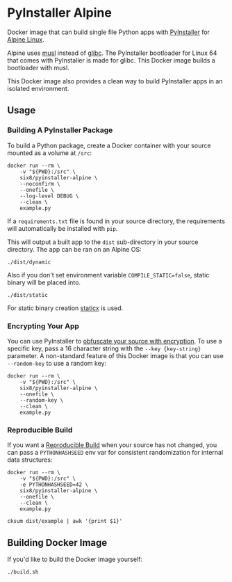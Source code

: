 PyInstaller Alpine
==================

Docker image that can build single file Python apps with
[PyInstaller](http://pyinstaller.readthedocs.io/) for
[Alpine Linux](http://www.alpinelinux.org/).

Alpine uses [musl](https://www.musl-libc.org/) instead of
[glibc](https://www.gnu.org/software/libc/). The PyInstaller bootloader for
Linux 64 that comes with PyInstaller is made for glibc. This Docker image
builds a bootloader with musl.

This Docker image also provides a clean way to build PyInstaller apps in
an isolated environment.

Usage
-----

### Building A PyInstaller Package

To build a Python package, create a Docker container with your source
mounted as a volume at `/src`:

    docker run --rm \
        -v "${PWD}:/src" \
        six8/pyinstaller-alpine \
        --noconfirm \
        --onefile \
        --log-level DEBUG \
        --clean \
        example.py

If a `requirements.txt` file is found in your source directory, the
requirements will automatically be installed with `pip`.

This will output a built app to the `dist` sub-directory in your source
directory. The app can be ran on an Alpine OS:

    ./dist/dynamic

Also if you don't set environment variable `COMPILE_STATIC=false`, static binary
will be placed into.

    ./dist/static

For static binary creation [staticx](https://github.com/JonathonReinhart/staticx/) is used.

### Encrypting Your App

You can use PyInstaller to
[obfuscate your source with encryption](https://pythonhosted.org/PyInstaller/usage.html#encrypting-python-bytecode).
To use a specific key, pass a 16 character string with the `--key {key-string}`
parameter. A non-standard feature of this Docker image is that you can use
`--random-key` to use a random key:

    docker run --rm \
        -v "${PWD}:/src" \
        six8/pyinstaller-alpine \
        --onefile \
        --random-key \
        --clean \
        example.py


### Reproducible Build

If you want a [Reproducible Build](https://pythonhosted.org/PyInstaller/advanced-topics.html#creating-a-reproducible-build)
when your source has not changed, you can pass a `PYTHONHASHSEED` env var
for consistent randomization for internal data structures:

    docker run --rm \
        -v "${PWD}:/src" \
        -e PYTHONHASHSEED=42 \
        six8/pyinstaller-alpine \
        --onefile \
        --clean \
        example.py

    cksum dist/example | awk '{print $1}'


Building Docker Image
---------------------

If you'd like to build the Docker image yourself:

    ./build.sh
